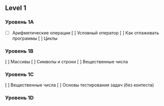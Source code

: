 ## Level 1
### Уровень 1A
-[ ] Арифметические операции
[ ] Условный оператор
[ ] Как отлаживать программы
[ ] Циклы
### Уровень 1B
[ ] Массивы
[ ] Символы и строки
[ ] Вещественные числа
### Уровень 1C
[ ] Вещественные числа
[ ] Основы тестирования задач (без контеста)
### Уровень 1D
